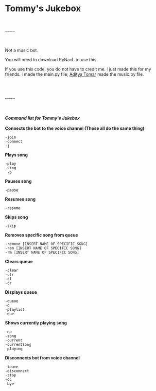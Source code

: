 # Tommy's Jukebox
<br>
<p>-----</p>
<br>
<p> Not a music bot. </p>
<p> You will need to download PyNacL to use this.</p>
<p> If you use this code, you do not have to credit me. I just made this for my friends. I made the main.py file; <a href="https://stackoverflow.com/a/66630462/16960686">Aditya Tomar</a> made the music.py file.</p>
<br>
<br>
<p>-----</p>
<br>
<br>
<b> <i> Command list for Tommy's Jukebox </b> </i>
<br>
<br>
<b>Connects the bot to the voice channel (These all do the same thing)</b>

	-join
	-connect
	-j

<b>Plays song</b>

	-play 
	-sing 
	 -p
	
<b>Pauses song</b>

	-pause
	
<b>Resumes song</b>

	-resume 
	
<b>Skips song</b>

	-skip 
	
<b>Removes specific song from queue </b> 

	-remove [INSERT NAME OF SPECIFIC SONG]
	-rem [INSERT NAME OF SPECIFIC SONG]
	-rm [INSERT NAME OF SPECIFIC SONG]

<b>Clears queue</b>

	-clear 
	-clr 
	-cl 
	-cr 
	
<b>Displays queue</b>

	-queue 
	-q 
	-playlist 
	-que 
	
<b>Shows currently playing song</b>

	-np 
	-song 
	-current 
	-currentsong
	-playing 
	
<b>Disconnects bot from voice channel</b>

	-leave 
	-disconnect 
	-stop
	-dc 
	-bye
	
